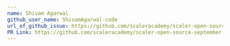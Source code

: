 ```yaml
---
name: Shivam Agarwal
github_user_name: ShivamAgarwal-code
url_of_github_issue: https://github.com/scaleracademy/scaler-open-source-september-challenge/issues/400
PR Link: https://github.com/scaleracademy/scaler-open-source-september-challenge/pull/795
---
```

